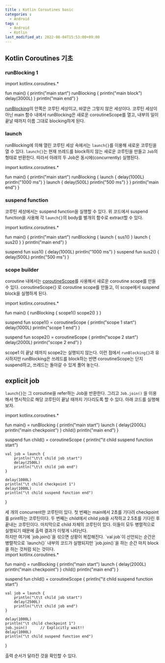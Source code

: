 ```yaml
---
title : Kotlin Coroutines basic
categories : 
  - Android
tags :
  - Android 
  - Kotlin
last_modified_at: 2022-08-04T15:53:00+09:00
---
```


<script src="https://unpkg.com/kotlin-playground@1" data-selector=".kotlin-code"></script>


## Kotlin Coroutines 기초

### runBlocking 1
<div class="kotlin-code"  theme="darcula" >
import kotlinx.coroutines.*

fun main() {
    println("main start")
    runBlocking {
    	println("main block")
        delay(3000L)
    }
    println("main end")
}
</div>

[runBlocking]의 안쪽은 코루틴 세상이고, 바깥은 그렇지 않은 세상이다. 코루틴 세상이 아닌 main 함수 내에서 runBlocking은 새로운 coroutineScope를 열고, 내부의 일이 끝날 때까지 이름 그대로 blocking하게 된다. 

### launch
runBlocking에 의해 열린 코루틴 세상 속에서는 `launch{}`를 이용해 새로운 코루틴을 열 수 있다. `launch{}`는 현재 쓰레드를 block하지 않는 새로운 코루틴을 만들고 `Job`의 형태로 반환한다. 따라서 아래의 두 Job은 동시에(concurrently) 실행된다.
<div class="kotlin-code"  theme="darcula" >
import kotlinx.coroutines.*

fun main() {
    println("main start")
    runBlocking {
        launch {
            delay(1000L)
            println("1000 ms")
        }
        launch {
            delay(500L)
            println("500 ms")
        }
    }
    println("main end")
}
</div>

### suspend function
코루틴 세상에서는 suspend function을 실행할 수 있다. 위 코드에서 suspend function을 사용해 각 `launch{}`의 body를 별개의 함수로 extract할 수 있다.
<div class="kotlin-code"  theme="darcula" >
import kotlinx.coroutines.*

fun main() {
    println("main start")
    runBlocking {
        launch { sus1() }
        launch { sus2() }
    }
    println("main end")
}

suspend fun sus1() {
    delay(1000L)
	println("1000 ms")
}
suspend fun sus2() {
    delay(500L)
	println("500 ms")
}
</div>

### scope builder
coroutine 내에서는 [coroutineScope]를 사용해서 새로운 coroutine scope를 만들 수 있다. coroutineScope{} 로 coroutine scope를 만들고, 이 scope에서 suspend block을 실행하게 된다.

<div class="kotlin-code"  theme="darcula" >
import kotlinx.coroutines.*

fun main() {
    runBlocking {
    	  scope1()
        scope2()
    }
}

suspend fun scope1() = coroutineScope {
    println("scope 1 start")
    delay(1000L)
    println("scope 1 end")
}

suspend fun scope2() = coroutineScope {
    println("scope 2 start")
    delay(2000L)
    println("scope 2 end")
}
</div>

scope1 이 끝날 때까지 scope2는 실행되지 않는다. 이런 점에서 `runBlocking{}`과 유사하지만 runBlocking은 쓰레드를 block하는 반면 coroutineScope는 단지 suspend하고, 쓰레드는 돌아갈 수 있게 풀어 놓는다.

## explicit job

`launch{}`는 그 coroutine을 refer하는 Job을 반환한다. 그리고 `Job.join()` 을 이용해서 명시적으로 해당 코루틴이 끝날 때까지 기다리도록 할 수 있다. 아래 코드를 실행해 보자. <br />

<div class="kotlin-code"  theme="darcula" >
import kotlinx.coroutines.*

fun main() = runBlocking {
    println("main start")
    launch {
        delay(2000L)
        println("main checkpoint")
    }
    child()
    println("main end")
}

suspend fun child() = coroutineScope {
    println("\t child suspend function start")

    val job = launch {
        println("\t\t child job start")
        delay(2500L)
        println("\t\t child job end")
    }

    delay(1000L)
    println("\t child checkpoint 1")
    delay(1000L)
    println("\t child suspend function end")
}
</div>
세 개의 concurrent한 코루틴이 있다. 첫 번째는 main에서 2초를 기다려 checkpoint를 print하는 코루틴이다. 두 번째는 child에서 child job을 시작하고 2.5초를 기다린 후 끝내는 코루틴이다. 마지막으로 child 자체의 코루틴이 있다. 이들이 모두 병렬적으로 실행되기 때문에 출력 결과가 이렇게 나타난다.<br />
하지만 여기에 `job.join()`을 섞으면 상황이 복잡해진다. `val job`이 선언되는 순간은 병렬적으로 `launch{}` 내부의 코드가 실행되지만 `job.join()`을 하는 순간 마치 block을 하는 것처럼 되는 것이다.

<div class="kotlin-code"  theme="darcula" >
import kotlinx.coroutines.*

fun main() = runBlocking {
    println("main start")
    launch {
        delay(2000L)
        println("main checkpoint")
    }
    child()
    println("main end")
}

suspend fun child() = coroutineScope {
    println("\t child suspend function start")

    val job = launch {
        println("\t\t child job start")
        delay(2500L)
        println("\t\t child job end")
    }

    delay(1000L)
    println("\t child checkpoint 1")
    job.join()		// Explicitly wait!!
    delay(1000L)
    println("\t child suspend function end")
}
</div>
출력 순서가 달라진 것을 확인할 수 있다.

[runBlocking]: https://kotlinlang.org/api/kotlinx.coroutines/kotlinx-coroutines-core/kotlinx.coroutines/run-blocking.html
[coroutineScope]: https://kotlinlang.org/api/kotlinx.coroutines/kotlinx-coroutines-core/kotlinx.coroutines/coroutine-scope.html
